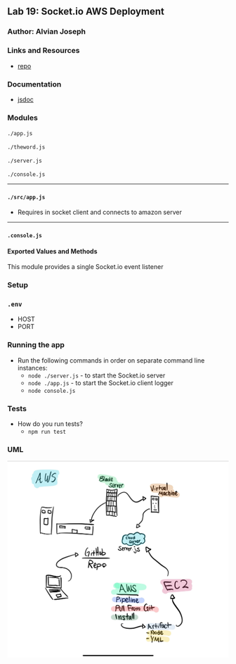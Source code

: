 
## Lab 19: Socket.io AWS Deployment

### Author: Alvian Joseph

### Links and Resources
* [repo]()

### Documentation
* [jsdoc](./docs/)

### Modules

`./app.js`

`./theword.js`

`./server.js`

`./console.js`

-----

#### `./src/app.js`
* Requires in socket client and connects to amazon server

-----

#### `.console.js`
#### Exported Values and Methods
This module provides a single Socket.io event listener


### Setup
### `.env`
* HOST 
* PORT 

### Running the app
* Run the following commands in order on separate command line instances:
  * `node ./server.js` - to start the Socket.io server
  * `node ./app.js` - to start the Socket.io client logger
  * `node console.js` 

### Tests
* How do you run tests?
  * `npm run test`

### UML
![uml](./assets/UML.jpg)